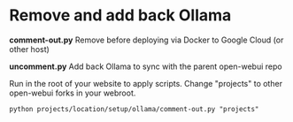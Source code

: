 # Remove and add back Ollama

**comment-out.py**
Remove before deploying via Docker to Google Cloud (or other host)

**uncomment.py**
Add back Ollama to sync with the parent open-webui repo


Run in the root of your website to apply scripts.
Change "projects" to other open-webui forks in your webroot.

	python projects/location/setup/ollama/comment-out.py "projects"